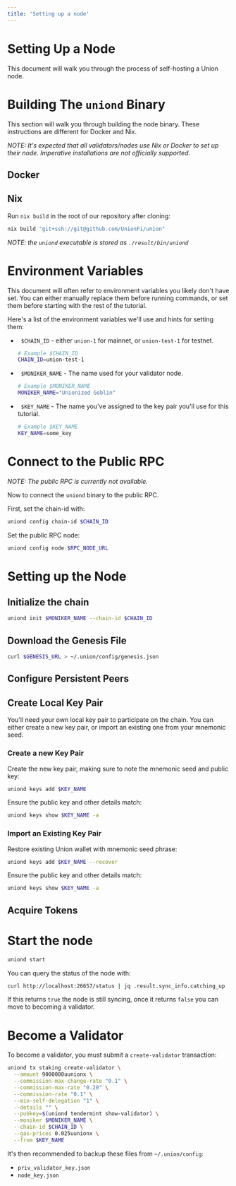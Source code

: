 ```yaml
---
title: 'Setting up a node'
---
```


# Setting Up a Node

This document will walk you through the process of self-hosting a Union node.

# Building The `uniond` Binary

This section will walk you through building the node binary. These instructions are different for Docker and Nix.

*NOTE: It's expected that all validators/nodes use Nix or Docker to set up their node. Imperative installations are not officially supported.*

## Docker

<!-- TODO: Add docker instructions following PR -->

## Nix

Run `nix build` in the root of our repository after cloning:

<!-- TODO: Once repo is public, update to:
```sh
nix build "github:UnionFi/union"
```
-->
```sh
nix build "git+ssh://git@github.com/UnionFi/union"
```

*NOTE: the `uniond` executable is stored as `./result/bin/uniond`*

# Environment Variables

This document will often refer to environment variables you likely don't have set. You can either manually replace them before running commands, or set them before starting with the rest of the tutorial.

Here's a list of the environment variables we'll use and hints for setting them:

* ` $CHAIN_ID` - either `union-1` for mainnet, or `union-test-1` for testnet.

  ```sh
  # Example $CHAIN_ID
  CHAIN_ID=union-test-1
  ```

* ` $MONIKER_NAME` - The name used for your validator node.

  ```sh
  # Example $MONIKER_NAME
  MONIKER_NAME="Unionized Goblin"
  ```

* ` $KEY_NAME` - The name you've assigned to the key pair you'll use for this tutorial.

  ```sh
  # Example $KEY_NAME
  KEY_NAME=some_key
  ```

# Connect to the Public RPC

*NOTE: The public RPC is currently not available.*

Now to connect the `uniond` binary to the public RPC.

First, set the chain-id with:

```sh
uniond config chain-id $CHAIN_ID
```

Set the public RPC node:

<!-- TODO: Replace `$RPC_NODE_URL` with our RPC node URL. https://github.com/UnionFi/union/issues/30 -->
```sh
uniond config node $RPC_NODE_URL
```

# Setting up the Node

## Initialize the chain

```sh
uniond init $MONIKER_NAME --chain-id $CHAIN_ID
```

## Download the Genesis File

<!-- TODO: Create and upload genesis file for users to download. https://github.com/UnionFi/union/issues/31 -->
```sh
curl $GENESIS_URL > ~/.union/config/genesis.json
```

## Configure Persistent Peers

<!-- TODO: Create and upload persistent peers list for users to download. https://github.com/UnionFi/union/issues/32 -->
<!-- TODO: Update instructions. https://github.com/UnionFi/union/issues/32 -->

## Create Local Key Pair

You'll need your own local key pair to participate on the chain. You can either create a new key pair, or import an existing one from your mnemonic seed.

### Create a new Key Pair

Create the new key pair, making sure to note the mnemonic seed and public key:

```sh
uniond keys add $KEY_NAME
```

Ensure the public key and other details match:

```sh
uniond keys show $KEY_NAME -a
```

### Import an Existing Key Pair

Restore existing Union wallet with mnemonic seed phrase:

```sh
uniond keys add $KEY_NAME --recover
```

Ensure the public key and other details match:

```sh
uniond keys show $KEY_NAME -a
```

## Acquire Tokens

<!-- TODO: Determine process for distributing tokens on testnet. https://github.com/UnionFi/union/issues/33 -->

# Start the node

```sh
uniond start
```

You can query the status of the node with:

```sh
curl http://localhost:26657/status | jq .result.sync_info.catching_up
```

If this returns `true` the node is still syncing, once it returns `false` you can move to becoming a validator.

# Become a Validator

To become a validator, you must submit a `create-validator` transaction:

```sh
uniond tx staking create-validator \
  --amount 9000000uunionx \
  --commission-max-change-rate "0.1" \
  --commission-max-rate "0.20" \
  --commission-rate "0.1" \
  --min-self-delegation "1" \
  --details "" \
  --pubkey=$(uniond tendermint show-validator) \
  --moniker $MONIKER_NAME \
  --chain-id $CHAIN_ID \
  --gas-prices 0.025uunionx \
  --from $KEY_NAME
```

It's then recommended to backup these files from `~/.union/config`:

* `priv_validator_key.json`
* `node_key.json`

